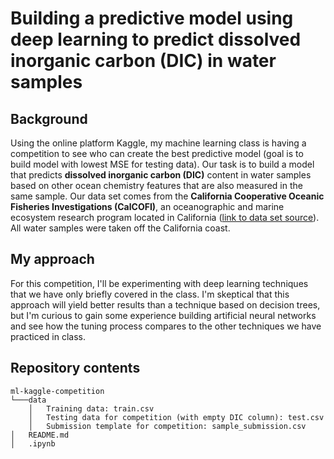 # Building a predictive model using deep learning to predict dissolved inorganic carbon (DIC) in water samples

## Background
Using the online platform Kaggle, my machine learning class is having a competition to see who can create the best predictive model (goal is to build model with lowest MSE for testing data). Our task is to build a model that predicts **dissolved inorganic carbon (DIC)** content in water samples based on other ocean chemistry features that are also measured in the same sample. Our data set comes from the **California Cooperative Oceanic Fisheries Investigations (CalCOFI)**, an oceanographic and marine ecosystem research program located in California ([link to data set source](https://calcofi.org/data/oceanographic-data/bottle-database/)). All water samples were taken off the California coast.

## My approach
For this competition, I'll be experimenting with deep learning techniques that we have only briefly covered in the class. I'm skeptical that this approach will yield better results than a technique based on decision trees, but I'm curious to gain some experience building artificial neural networks and see how the tuning process compares to the other techniques we have practiced in class.

## Repository contents
    ml-kaggle-competition
    └───data
        │   Training data: train.csv
        │   Testing data for competition (with empty DIC column): test.csv
        │   Submission template for competition: sample_submission.csv
    │   README.md
    │   .ipynb
